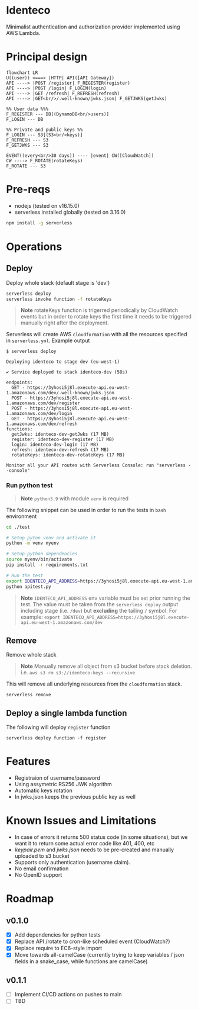 # Identeco

Minimalist authentication and authorization provider implemented using AWS Lambda.

# Principal design

```mermaid
flowchart LR
U((user)) <===> |HTTP| API([API Gateway])
API ----> |POST /register| F_REGISTER(register)
API ----> |POST /login| F_LOGIN(login)
API ----> |GET /refresh| F_REFRESH(refresh)
API ----> |GET<br/>/.well-known/jwks.json| F_GETJWKS(getJwks)

%% User data %%%
F_REGISTER --- DB[(DynamoDB<br/>users)]
F_LOGIN --- DB

%% Private and public keys %%
F_LOGIN --- S3[(S3<br/>keys)]
F_REFRESH --- S3
F_GETJWKS --- S3

EVENT((every<br/>30 days)) ---- |event| CW([CloudWatch])
CW ----> F_ROTATE(rotateKeys)
F_ROTATE --- S3
```

# Pre-reqs

- nodejs (tested on v16.15.0)
- serverless installed globally (tested on 3.16.0)

```sh
npm install -g serverless
```

# Operations

## Deploy

Deploy whole stack (default stage is 'dev')

```bash
serverless deploy
serverless invoke function -f rotateKeys
```

> **Note** rotateKeys function is trigerred periodically by CloudWatch events but in order to
> rotate keys the first time it needs to be triggered manually right after the deployment.

Serverless will create AWS `cloudformation` with all the resources specified in `serverless.yml`.
Example output

```
$ serverless deploy

Deploying identeco to stage dev (eu-west-1)

✔ Service deployed to stack identeco-dev (58s)

endpoints:
  GET - https://3yhosi5j8l.execute-api.eu-west-1.amazonaws.com/dev/.well-known/jwks.json
  POST - https://3yhosi5j8l.execute-api.eu-west-1.amazonaws.com/dev/register
  POST - https://3yhosi5j8l.execute-api.eu-west-1.amazonaws.com/dev/login
  GET - https://3yhosi5j8l.execute-api.eu-west-1.amazonaws.com/dev/refresh
functions:
  getJwks: identeco-dev-getJwks (17 MB)
  register: identeco-dev-register (17 MB)
  login: identeco-dev-login (17 MB)
  refresh: identeco-dev-refresh (17 MB)
  rotateKeys: identeco-dev-rotateKeys (17 MB)

Monitor all your API routes with Serverless Console: run "serverless --console"
```

### Run python test

> **Note** `python3.9` with module `venv` is required

The following snippet can be used in order to run the tests in `bash` environment

```bash
cd ./test

# Setup pyton venv and activate it
python -m venv myenv

# Setup python dependencies
source myenv/bin/activate
pip install -r requirements.txt

# Run the test
export IDENTECO_API_ADDRESS=https://3yhosi5j8l.execute-api.eu-west-1.amazonaws.com/dev
python apitest.py
```

> **Note** `IDENTECO_API_ADDRESS` env variable must be set prior running the test.
> The value must be taken from the `serverless deploy` output including stage (i.e. `/dev`)
> but **excluding** the tailing `/` symbol.
> For example: `export IDENTECO_API_ADDRESS=https://3yhosi5j8l.execute-api.eu-west-1.amazonaws.com/dev`

## Remove

Remove whole stack

> **Note** Manually remove all object from s3 bucket before stack deletion.
> i.e. `aws s3 rm s3://identeco-keys --recursive`

This will remove all underlying resources from the `cloudformation` stack.

```
serverless remove
```

## Deploy a single lambda function

The following will deploy `register` function

```
serverless deploy function -f register
```

# Features

- Registraion of username/password
- Using assymetric RS256 JWK algorithm
- Automatic keys rotation
- In jwks.json keeps the previous public key as well

# Known Issues and Limitations

- In case of errors it returns 500 status code (in some situations), but we want it to return some actual error code like 401, 400, etc
- _keypair.pem_ and _jwks.json_ needs to be pre-created and manually uploaded to s3 bucket
- Supports only authentication (username claim).
- No email confirmation
- No OpenID support

# Roadmap

## v0.1.0

- [x] Add dependencies for python tests
- [x] Replace API /rotate to cron-like scheduled event (CloudWatch?)
- [x] Replace require to EC6-style import
- [x] Move towards all-camelCase (currently trying to keep variables / json fields in a snake_case, while functions are camelCase)

## v0.1.1

- [ ] Implement CI/CD actions on pushes to main
- [ ] TBD
